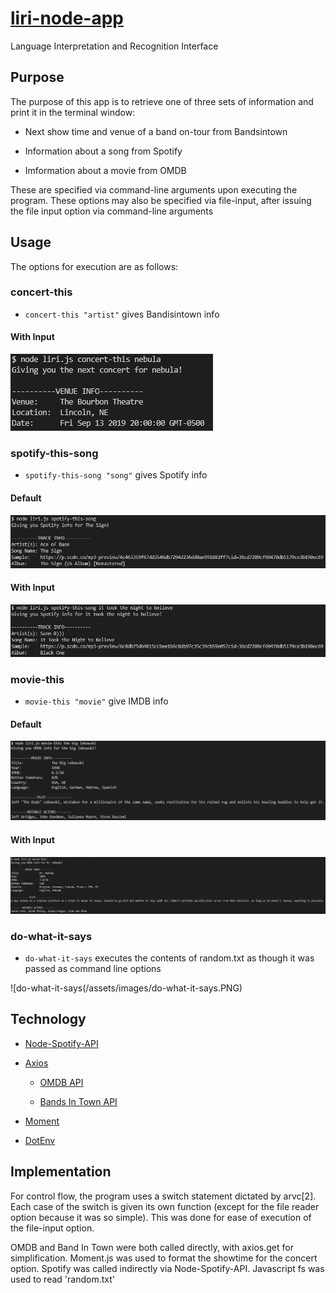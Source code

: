 # [liri-node-app](https://github.com/jmeuwissen/liri-node-app)
Language Interpretation and Recognition Interface

## Purpose

The purpose of this app is to retrieve one of three sets of information and print it in the terminal window:

* Next show time and venue of a band on-tour from Bandsintown

* Information about a song from Spotify

* Imformation about a movie from OMDB

These are specified via command-line arguments upon executing the program. These options may also be specified via file-input, after issuing the file input option via command-line arguments

## Usage

The options for execution are as follows:

### concert-this

* `concert-this "artist"` gives Bandisintown info

#### With Input
![stuff](/assets/images/concert-this.PNG)

### spotify-this-song

* `spotify-this-song "song"` gives Spotify info


#### Default

![spotify-this-song-default](/assets/images/spotify-this-song-default.PNG)

#### With Input

![spotify-this-song](/assets/images/spotify-this-song.PNG)


### movie-this

* `movie-this "movie"` give IMDB info


#### Default

![movie-this](/assets/images/movie-this.PNG)

#### With Input

![movie-this-default](/assets/images/movie-this-default.PNG)

### do-what-it-says

* `do-what-it-says` executes the contents of random.txt as though it was passed as command line options

![do-what-it-says(/assets/images/do-what-it-says.PNG)

## Technology

   * [Node-Spotify-API](https://www.npmjs.com/package/node-spotify-api)

   * [Axios](https://www.npmjs.com/package/axios)

     * [OMDB API](http://www.omdbapi.com)

     * [Bands In Town API](http://www.artists.bandsintown.com/bandsintown-api)

   * [Moment](https://www.npmjs.com/package/moment)

   * [DotEnv](https://www.npmjs.com/package/dotenv)

## Implementation

For control flow, the program uses a switch statement dictated by arvc[2]. Each case of the switch is given its own function (except for the file reader option because it was so simple). This was done for ease of execution of the file-input option. 

OMDB and Band In Town were both called directly, with axios.get for simplification. Moment.js was used to format the showtime for the concert option. Spotify was called indirectly via Node-Spotify-API. Javascript fs was used to read 'random.txt'

